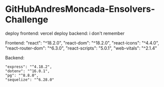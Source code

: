 # GitHubAndresMoncada-Ensolvers-Challenge

deploy frontend: vercel
deploy backend: i don't remember


  
Frontend:
    "react": "^18.2.0",
    "react-dom": "^18.2.0",
    "react-icons": "^4.4.0",
    "react-router-dom": "^6.3.0",
    "react-scripts": "5.0.1",
    "web-vitals": "^2.1.4"
    
  Backend:
  
    "express": "^4.18.2",
    "dotenv": "^16.0.1",
    "pg": "^8.8.0",
    "sequelize": "^6.28.0"
